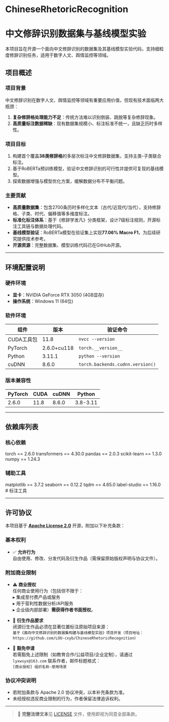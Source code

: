 # ChineseRhetoricRecognition
# 中文修辞识别数据集与基线模型实验
本项目旨在开源一个面向中文修辞识别的数据集及其基线模型实验代码，支持细粒度修辞识别任务，适用于数字人文、舆情监控等领域。

## 项目概述

### 项目背景
中文修辞识别在数字人文、舆情监控等领域有重要应用价值，但现有技术面临两大瓶颈：  
1. **复杂修辞格处理能力不足**：传统方法难以识别倒装、跳脱等复杂修辞现象。  
2. **高质量标注数据稀缺**：现有数据集规模小、标注标准不统一，且缺乏历时多样性。  

### 项目目标
1. 构建首个覆盖**38类修辞格**的多层次标注中文修辞数据集，支持主类-子类联合标注。  
2. 基于RoBERTa预训练模型，验证中文修辞识别的可行性并提供可复现的基线模型。  
3. 探索数据增强与模型优化方案，缓解数据分布不平衡问题。  

### 主要贡献
- **高质量数据集**：包含2700条历时多样化文本（古代/近现代/当代），支持修辞格、子类、时代、偏移值等多维度标注。  
- **标准化标注体系**：基于《修辞学发凡》分类框架，设计7级标注规则，开源标注工具链与数据处理代码。  
- **基线模型验证**：RoBERTa模型在验证集上实现**77.06% Macro F1**，为后续研究提供技术参考。  
- **开源资源**：完整数据集、模型训练代码已在GitHub开源。  

---

## 环境配置说明

### 硬件环境
- **显卡**：NVIDIA GeForce RTX 3050 (4GB显存)  
- **操作系统**：Windows 11 (64位)  

### 软件环境
| 组件         | 版本              | 验证命令                     |
|--------------|-------------------|------------------------------|
| CUDA工具包   | 11.8              | `nvcc --version`             |
| PyTorch      | 2.6.0+cu118       | `torch.__version__`          |
| Python       | 3.11.1            | `python --version`           |
| cuDNN        | 8.6.0             | `torch.backends.cudnn.version()` |

### 版本兼容性
| PyTorch | CUDA  | cuDNN   | Python      |
|---------|-------|---------|-------------|
| 2.6.0   | 11.8  | 8.6.0   | 3.8-3.11    |

---

## 依赖库列表

### 核心依赖
torch == 2.6.0
transformers == 4.30.0
pandas == 2.0.3
scikit-learn == 1.3.0
numpy == 1.24.3

### 辅助工具
matplotlib == 3.7.2
seaborn == 0.12.2
tqdm == 4.65.0
label-studio == 1.16.0  # 标注工具

---
## 许可协议

本项目基于 **[Apache License 2.0](https://www.apache.org/licenses/LICENSE-2.0)** 开源，附加以下补充条款：

### 基本权利
- ✅ **允许行为**  
  自由使用、修改、分发代码及衍生作品（需保留原始版权声明与协议文件）。

### 附加商业限制
- ⚠️ **商业授权**  
  任何商业使用行为（包括但不限于：  
  ▸ 集成至付费产品或服务  
  ▸ 用于营利性数据分析/API服务  
  ▸ 企业级内部部署）**需获得作者书面授权**。  

- 🔗 **衍生作品要求**  
  闭源衍生作品必须在显著位置标注原始项目来源：  
  `基于《面向中文修辞识别的数据集构建与基线模型实验》项目开发（项目地址：https://github.com/LOU-cxyb/ChineseRhetoricRecognition）`

- 🛂 **豁免申请**  
  若需豁免上述限制（如教育合作/公益项目/企业定制），请通过 `lyxwsyx@163.com` 联系作者，邮件标题格式：  
  `[商业授权] 组织名称-使用场景`

### 协议冲突说明
- 若附加条款与 Apache 2.0 协议冲突，以本补充条款为准。  
- 未经授权违反商业限制的行为，作者保留法律追诉权利。

---

> 📜 **完整法律文本**见 [LICENSE](LICENSE) 文件，使用即视为同意全部条款。
